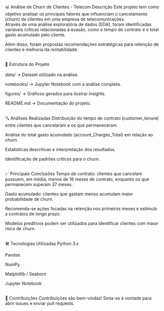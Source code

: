 📊  Análise de Churn de Clientes - Telecom
Descrição
Este projeto tem como objetivo analisar os principais fatores que influenciam o cancelamento (churn) de clientes em uma empresa de telecomunicações.<br> 
Através de uma análise exploratória de dados (EDA), foram identificadas variáveis críticas relacionadas à evasão, como o tempo de contrato e o total gasto acumulado pelo cliente.

Além disso, foram propostas recomendações estratégicas para retenção de clientes e melhoria da rentabilidade.<br><br>

📁 Estrutura do Projeto<br><br>
data/ → Dataset utilizado na análise.

notebooks/ → Jupyter Notebook com a análise completa.

figures/ → Gráficos gerados para ilustrar insights.

README.md → Documentação do projeto.<br><br>

🔍 Análises Realizadas
Distribuição do tempo de contrato (customer_tenure) entre clientes que cancelaram e os que permaneceram.

Análise do total gasto acumulado (account_Charges_Total) em relação ao churn.

Estatísticas descritivas e interpretação dos resultados.

Identificação de padrões críticos para o churn.<br><br>

✅ Principais Conclusões
Tempo de contrato: clientes que cancelam possuem, em média, menos de 18 meses de contrato, enquanto os que permanecem superam 37 meses.

Gasto acumulado: clientes que gastam menos acumulam maior probabilidade de churn.

Recomenda-se ações focadas na retenção nos primeiros meses e estímulo a contratos de longo prazo.

Modelos preditivos podem ser utilizados para identificar clientes com maior risco de churn.<br><br>

🛠️ Tecnologias Utilizadas
Python 3.x

Pandas

NumPy

Matplotlib / Seaborn

Jupyter Notebook<br><br>

🤝 Contribuições
Contribuições são bem-vindas! Sinta-se à vontade para abrir issues e enviar pull requests.
